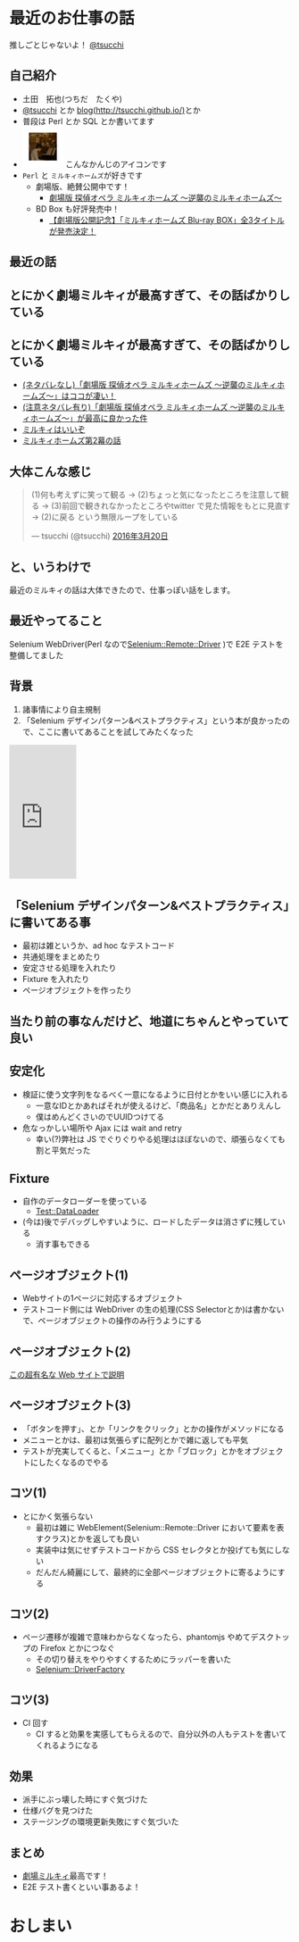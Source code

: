 最近のお仕事の話
==========

推しごとじゃないよ！
[@tsucchi](http://twitter.com/tsucchi)


自己紹介
---
+ 土田　拓也(つちだ　たくや)
+ [@tsucchi](http://twitter.com/tsucchi) とか [blog(http://tsucchi.github.io/)](http://tsucchi.github.io/)とか
+ 普段は Perl とか SQL とか書いてます
+ <img src="./icon.jpeg"> こんなかんじのアイコンです
+ `Perl` と `ミルキィホームズ`が好きです
    + 劇場版、絶賛公開中です！
    	+ [劇場版 探偵オペラ ミルキィホームズ 〜逆襲のミルキィホームズ〜](http://mh-movie.com/)
    + BD Box も好評発売中！
	    + [【劇場版公開記念】「ミルキィホームズ Blu-ray BOX」全3タイトルが発売決定！](http://mh-movie.com/news/161.html)

最近の話
---


とにかく劇場ミルキィが最高すぎて、その話ばかりしている
---

とにかく劇場ミルキィが最高すぎて、その話ばかりしている
---
+ [(ネタバレなし)「劇場版 探偵オペラ ミルキィホームズ 〜逆襲のミルキィホームズ〜」はココが凄い！](http://tsucchi.github.io/milkyholmes/2016/02/28/milky1)
+ [(注意ネタバレ有り)「劇場版 探偵オペラ ミルキィホームズ 〜逆襲のミルキィホームズ〜」が最高に良かった件](http://tsucchi.github.io/milkyholmes/2016/02/28/milkyholmes)
+ [ミルキィはいいぞ](http://tsucchi.github.io/milkyholmes/2016/03/05/milkyholmes)
+ [ミルキィホームズ第2幕の話](http://tsucchi.github.io/milkyholmes/2016/03/13/milky-2nd)

大体こんな感じ
---
<blockquote class="twitter-tweet" data-lang="ja"><p lang="ja" dir="ltr">(1)何も考えずに笑って観る -&gt; (2)ちょっと気になったところを注意して観る -&gt; (3)前回で観きれなかったところやtwitter で見た情報をもとに見直す -&gt; (2)に戻る という無限ループをしている</p>&mdash; tsucchi (@tsucchi) <a href="https://twitter.com/tsucchi/status/711520014927400960">2016年3月20日</a></blockquote>
<script async src="//platform.twitter.com/widgets.js" charset="utf-8"></script>


と、いうわけで
---
最近のミルキィの話は大体できたので、仕事っぽい話をします。

最近やってること
---
Selenium WebDriver(Perl なので[Selenium::Remote::Driver](http://search.cpan.org/dist/Selenium-Remote-Driver/) )で E2E テストを整備してました

背景
---
1. 諸事情により自主規制
2. 「Selenium デザインパターン&ベストプラクティス」という本が良かったので、ここに書いてあることを試してみたくなった

<iframe src="http://rcm-fe.amazon-adsystem.com/e/cm?t=tsucchisblog-22&o=9&p=8&l=as1&asins=4873117429&ref=tf_til&fc1=000000&IS2=1&lt1=_blank&m=amazon&lc1=0000FF&bc1=000000&bg1=FFFFFF&f=ifr" style="width:120px;height:240px;" scrolling="no" marginwidth="0" marginheight="0" frameborder="0"></iframe>

「Selenium デザインパターン&ベストプラクティス」に書いてある事
--
+ 最初は雑というか、ad hoc なテストコード
+ 共通処理をまとめたり
+ 安定させる処理を入れたり
+ Fixture を入れたり
+ ページオブジェクトを作ったり

当たり前の事なんだけど、地道にちゃんとやっていて良い
--

安定化
--
+ 検証に使う文字列をなるべく一意になるように日付とかをいい感じに入れる
    + 一意なIDとかあればそれが使えるけど、「商品名」とかだとありえんし
	+ 僕はめんどくさいのでUUIDつけてる
+ 危なっかしい場所や Ajax には wait and retry 
    + 幸い(?)弊社は JS でぐりぐりやる処理はほぼないので、頑張らなくても割と平気だった

Fixture
--
+ 自作のデータローダーを使っている
    + [Test::DataLoader](https://github.com/tsucchi/p5-Test-DataLoader)
+ (今は)後でデバッグしやすいように、ロードしたデータは消さずに残している
    + 消す事もできる

ページオブジェクト(1)
--
+ Webサイトの1ページに対応するオブジェクト
+ テストコード側には WebDriver の生の処理(CSS Selectorとか)は書かないで、ページオブジェクトの操作のみ行うようにする

ページオブジェクト(2)
--
[この超有名な Web サイトで説明](http://milky-holmes.com/)

ページオブジェクト(3)
--
+ 「ボタンを押す」、とか「リンクをクリック」とかの操作がメソッドになる
+ メニューとかは、最初は気張らずに配列とかで雑に返しても平気
+ テストが充実してくると、「メニュー」とか「ブロック」とかをオブジェクトにしたくなるのでやる

コツ(1)
--
+ とにかく気張らない
    + 最初は雑に WebElement(Selenium::Remote::Driver において要素を表すクラス)とかを返しても良い
    + 実装中は気にせずテストコードから CSS セレクタとか投げても気にしない
    + だんだん綺麗にして、最終的に全部ページオブジェクトに寄るようにする

コツ(2)
--
+ ページ遷移が複雑で意味わからなくなったら、phantomjs やめてデスクトップの Firefox とかにつなぐ
    + その切り替えをやりやすくするためにラッパーを書いた
	+ [Selenium::DriverFactory](https://github.com/tsucchi/p5-Selenium-DriverFactory)

コツ(3)
--
+ CI 回す
    + CI すると効果を実感してもらえるので、自分以外の人もテストを書いてくれるようになる


効果
---
+ 派手にぶっ壊した時にすぐ気づけた
+ 仕様バグを見つけた
+ ステージングの環境更新失敗にすぐ気づいた

まとめ
---
+ [劇場ミルキィ](http://mh-movie.com/)最高です！
+ E2E テスト書くといい事あるよ！

おしまい
===


